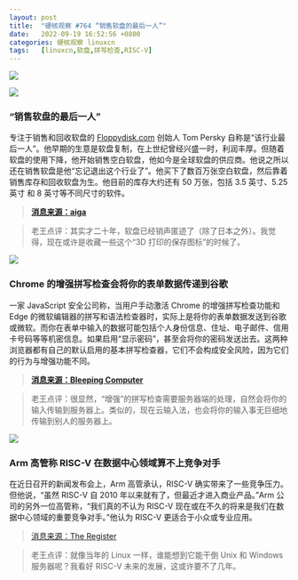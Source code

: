 ```yaml
---
layout: post
title:	"硬核观察 #764 “销售软盘的最后一人”"
date:	2022-09-19 16:52:56 +0800 
categories:	硬核观察 linuxcn 
tags:	[linuxcn,软盘,拼写检查,RISC-V]
---
```



![](/Asserts/Images//attachment/album/202209/19/165201zsqzcuc3bq6ddk8c.jpg)


![](/Asserts/Images//attachment/album/202209/19/165208mkekeq77e883q3v8.jpg)


### “销售软盘的最后一人”


专注于销售和回收软盘的 [Floppydisk.com](http://floppydisk.com/) 创始人 Tom Persky 自称是“该行业最后一人”。他早期的生意是软盘复制，在上世纪曾经兴盛一时，利润丰厚。但随着软盘的使用下降，他开始销售空白软盘，他如今是全球软盘的供应商。他说之所以还在销售软盘是他“忘记退出这个行业了”。他买下了数百万张空白软盘，然后靠着销售库存和回收软盘为生。他目前的库存大约还有 50 万张，包括 3.5 英寸、5.25 英寸 和 8 英寸等不同尺寸的软件。



> 
> **[消息来源：aiga](https://eyeondesign.aiga.org/we-spoke-with-the-last-person-standing-in-the-floppy-disk-business/)**
> 
> 
> 



> 
> 老王点评：其实才二十年，软盘已经销声匿迹了（除了日本之外）。我觉得，现在或许是收藏一些这个“3D 打印的保存图标”的时候了。
> 
> 
> 


![](/Asserts/Images//attachment/album/202209/19/165223glytmrdrjpm6rd0i.jpg)


### Chrome 的增强拼写检查会将你的表单数据传递到谷歌


一家 JavaScript 安全公司称，当用户手动激活 Chrome 的增强拼写检查功能和 Edge 的微软编辑器的拼写和语法检查器时，实际上是将你的表单数据发送到谷歌或微软。而你在表单中输入的数据可能包括个人身份信息、住址、电子邮件、信用卡号码等等机密信息。如果启用“显示密码”，甚至会将你的密码发送出去。这两种浏览器都有自己的默认启用的基本拼写检查器，它们不会构成安全风险，因为它们的行为与增强功能不同。



> 
> **[消息来源：Bleeping Computer](https://www.bleepingcomputer.com/news/security/google-microsoft-can-get-your-passwords-via-web-browsers-spellcheck/)**
> 
> 
> 



> 
> 老王点评：很显然，“增强”的拼写检查需要服务器端的处理，自然会将你的输入传输到服务器上。类似的，现在云输入法，也会将你的输入事无巨细地传输到别人的服务器上。
> 
> 
> 


![](/Asserts/Images//attachment/album/202209/19/165237nzdb91vvg31wfs58.jpg)


### Arm 高管称 RISC-V 在数据中心领域算不上竞争对手


在近日召开的新闻发布会上，Arm 高管承认，RISC-V 确实带来了一些竞争压力。但他说，“虽然 RISC-V 自 2010 年以来就有了，但最近才进入商业产品。”Arm 公司的另外一位高管称，“我们真的不认为 RISC-V 现在或在不久的将来是我们在数据中心领域的重要竞争对手。”他认为 RISC-V 更适合于小众或专业应用。



> 
> [消息来源：The Register](https://www.theregister.com/2022/09/17/arm_riscv_datacenter_competiton/)
> 
> 
> 



> 
> 老王点评：就像当年的 Linux 一样，谁能想到它能干倒 Unix 和 Windows 服务器呢？我看好 RISC-V 未来的发展，这或许要不了几年。
> 
> 
>
